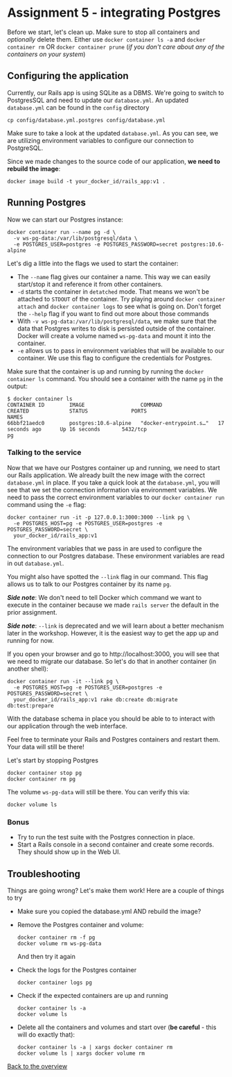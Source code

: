 # Assignment 5 - integrating Postgres
Before we start, let's clean up. Make sure to stop all containers and _optionally_ delete them. Either use `docker container ls -a` and `docker container rm` OR `docker container prune` (*if you don't care about any of the containers on your system*)

## Configuring the application
Currently, our Rails app is using SQLite as a DBMS. We're going to switch to PostgresSQL and need to update our `database.yml`. An updated `database.yml` can be found in the `config` directory
```
cp config/database.yml.postgres config/database.yml
```

Make sure to take a look at the updated `database.yml`. As you can see, we are utilizing environment variables to configure our connection to PostgreSQL.

Since we made changes to the source code of our application, __we need to rebuild the image__:
```
docker image build -t your_docker_id/rails_app:v1 .
```

## Running Postgres
Now we can start our Postgres instance:
```
docker container run --name pg -d \
  -v ws-pg-data:/var/lib/postgresql/data \
  -e POSTGRES_USER=postgres -e POSTGRES_PASSWORD=secret postgres:10.6-alpine
```

Let's dig a little into the flags we used to start the container:
* The `--name` flag gives our container a name. This way we can easily start/stop it and reference it from other containers.
* `-d` starts the container in `detatched` mode. That means we won't be attached to `STDOUT` of the container. Try playing around `docker container attach` and `docker container logs` to see what is going on. Don't forget the `--help` flag if you want to find out more about those commands
* With `-v ws-pg-data:/var/lib/postgresql/data`, we make sure that the data that Postgres writes to disk is persisted outside of the container. Docker will create a volume named `ws-pg-data` and mount it into the container.
* `-e` allows us to pass in environment variables that will be available to our container. We use this flag to configure the credentials for Postgres.

Make sure that the container is up and running by running the `docker container ls` command. You should see a container with the name `pg` in the output:
```
$ docker container ls
CONTAINER ID        IMAGE                  COMMAND                  CREATED             STATUS              PORTS                              NAMES
66bbf21aedc0        postgres:10.6-alpine   "docker-entrypoint.s…"   17 seconds ago      Up 16 seconds       5432/tcp                           pg
```


### Talking to the service
Now that we have our Postgres container up and running, we need to start our Rails application. We already built the new image with the correct `database.yml` in place. If you take a quick look at the `database.yml`, you will see that we set the connection information via environment variables. We need to pass the correct environment variables to our `docker container run` command using the `-e` flag:
```
docker container run -it -p 127.0.0.1:3000:3000 --link pg \
  -e POSTGRES_HOST=pg -e POSTGRES_USER=postgres -e POSTGRES_PASSWORD=secret \
  your_docker_id/rails_app:v1
```

The environment variables that we pass in are used to configure the connection to our Postgres database. These environment variables are read in out `database.yml`.

You might also have spotted the `--link` flag in our command. This flag allows us to talk to our Postgres container by its name `pg`. 

__*Side note*__: We don't need to tell Docker which command we want to execute in the container because we made `rails server` the default in the prior assignment.

__*Side note*__: `--link` is deprecated and we will learn about a better mechanism later in the workshop. However, it is the easiest way to get the app up and running for now.

If you open your browser and go to http://localhost:3000, you will see that we need to migrate our database. So let's do that in another container (in another shell):
```
docker container run -it --link pg \
  -e POSTGRES_HOST=pg -e POSTGRES_USER=postgres -e POSTGRES_PASSWORD=secret \
  your_docker_id/rails_app:v1 rake db:create db:migrate db:test:prepare
```

With the database schema in place you should be able to to interact with our application through the web interface.

Feel free to terminate your Rails and Postgres containers and restart them. Your data will still be there!

Let's start by stopping Postgres
```
docker container stop pg
docker container rm pg
```

The volume `ws-pg-data` will still be there. You can verify this via:
```
docker volume ls
```

### Bonus
* Try to run the test suite with the Postgres connection in place.
* Start a Rails console in a second container and create some records. They should show up in the Web UI.

## Troubleshooting
Things are going wrong? Let's make them work! Here are a couple of things to try
* Make sure you copied the database.yml AND rebuild the image?
* Remove the Postgres container and volume:
  ```
  docker container rm -f pg
  docker volume rm ws-pg-data
  ```

  And then try it again

* Check the logs for the Postgres container
  ```
  docker container logs pg
  ```

* Check if the expected containers are up and running
  ```
  docker container ls -a
  docker volume ls
  ```

* Delete all the containers and volumes and start over (__be careful__ - this will do exactly that):
  ```
  docker container ls -a | xargs docker container rm
  docker volume ls | xargs docker volume rm
  ```

[Back to the overview](../README.md#assignments)
